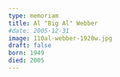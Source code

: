 ```yaml
---
type: memoriam
title: Al "Big Al" Webber
#date: 2005-12-31
image: 110al-webber-1920w.jpg
draft: false
born: 1949
died: 2005
---
```


